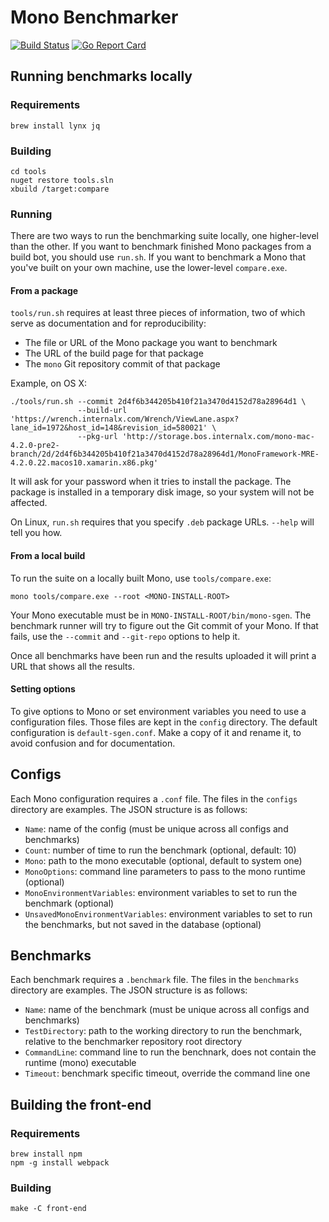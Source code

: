 # Mono Benchmarker

[![Build Status](https://travis-ci.org/xamarin/benchmarker.svg?branch=master)](https://travis-ci.org/xamarin/benchmarker)
[![Go Report Card](https://goreportcard.com/badge/github.com/xamarin/benchmarker)](https://goreportcard.com/report/github.com/xamarin/benchmarker)

## Running benchmarks locally

### Requirements

    brew install lynx jq

### Building

    cd tools
    nuget restore tools.sln
    xbuild /target:compare

### Running

There are two ways to run the benchmarking suite locally, one
higher-level than the other.  If you want to benchmark finished Mono
packages from a build bot, you should use `run.sh`.  If you want to
benchmark a Mono that you've built on your own machine, use the
lower-level `compare.exe`.

#### From a package

`tools/run.sh` requires at least three pieces of information, two of
which serve as documentation and for reproducibility:

- The file or URL of the Mono package you want to benchmark
- The URL of the build page for that package
- The `mono` Git repository commit of that package

Example, on OS X:

    ./tools/run.sh --commit 2d4f6b344205b410f21a3470d4152d78a28964d1 \
                   --build-url 'https://wrench.internalx.com/Wrench/ViewLane.aspx?lane_id=1972&host_id=148&revision_id=580021' \
                   --pkg-url 'http://storage.bos.internalx.com/mono-mac-4.2.0-pre2-branch/2d/2d4f6b344205b410f21a3470d4152d78a28964d1/MonoFramework-MRE-4.2.0.22.macos10.xamarin.x86.pkg'

It will ask for your password when it tries to install the package.
The package is installed in a temporary disk image, so your system
will not be affected.

On Linux, `run.sh` requires that you specify `.deb` package URLs.
`--help` will tell you how.

#### From a local build

To run the suite on a locally built Mono, use `tools/compare.exe`:

    mono tools/compare.exe --root <MONO-INSTALL-ROOT>

Your Mono executable must be in `MONO-INSTALL-ROOT/bin/mono-sgen`.
The benchmark runner will try to figure out the Git commit of your
Mono.  If that fails, use the `--commit` and `--git-repo` options to
help it.

Once all benchmarks have been run and the results uploaded it will
print a URL that shows all the results.

#### Setting options

To give options to Mono or set environment variables you need to use a
configuration files.  Those files are kept in the `config` directory.
The default configuration is `default-sgen.conf`.  Make a copy of it
and rename it, to avoid confusion and for documentation.

## Configs

Each Mono configuration requires a `.conf` file.  The files in the `configs` directory are examples. The JSON structure is as follows:

  - `Name`: name of the config (must be unique across all configs and benchmarks)
  - `Count`: number of time to run the benchmark (optional, default: 10)
  - `Mono`: path to the mono executable (optional, default to system one)
  - `MonoOptions`: command line parameters to pass to the mono runtime (optional)
  - `MonoEnvironmentVariables`: environment variables to set to run the benchmark (optional)
  - `UnsavedMonoEnvironmentVariables`: environment variables to set to run the benchmarks, but not saved in the database (optional)

## Benchmarks

Each benchmark requires a `.benchmark` file. The files in the `benchmarks` directory are examples. The JSON structure is as follows:

  - `Name`: name of the benchmark (must be unique across all configs and benchmarks)
  - `TestDirectory`: path to the working directory to run the benchmark, relative to the benchmarker repository root directory
  - `CommandLine`: command line to run the benchnark, does not contain the runtime (mono) executable
  - `Timeout`: benchmark specific timeout, override the command line one

## Building the front-end

### Requirements

    brew install npm
    npm -g install webpack

### Building

    make -C front-end

